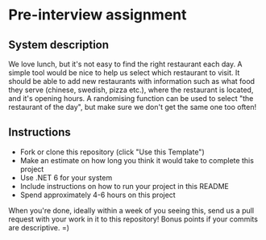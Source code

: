 # Pre-interview assignment


## System description
We love lunch, but it's not easy to find the right restaurant each day. A simple tool would be nice to help us select which restaurant to visit. It should be able to add new restaurants with information such as what food they serve (chinese, swedish, pizza etc.), where the restaurant is located, and it's opening hours. A randomising function can be used to select "the restaurant of the day", but make sure we don't get the same one too often!

## Instructions
* Fork or clone this repository (click "Use this Template")
* Make an estimate on how long you think it would take to complete this project
* Use .NET 6 for your system
* Include instructions on how to run your project in this README
* Spend approximately 4-6 hours on this project

When you're done, ideally within a week of you seeing this, send us a pull request with your work in it to this repository! Bonus points if your commits are descriptive. =)
